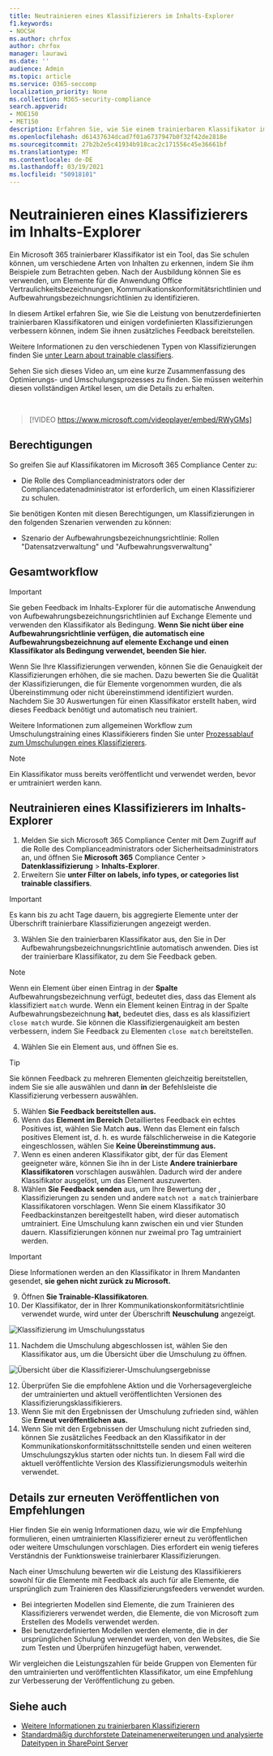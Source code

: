 ```yaml
---
title: Neutrainieren eines Klassifizierers im Inhalts-Explorer
f1.keywords:
- NOCSH
ms.author: chrfox
author: chrfox
manager: laurawi
ms.date: ''
audience: Admin
ms.topic: article
ms.service: O365-seccomp
localization_priority: None
ms.collection: M365-security-compliance
search.appverid:
- MOE150
- MET150
description: Erfahren Sie, wie Sie einem trainierbaren Klassifikator im Inhalts-Explorer Feedback geben.
ms.openlocfilehash: d61437634dcad7f01a6737947b0f32f42de2818e
ms.sourcegitcommit: 27b2b2e5c41934b918cac2c171556c45e36661bf
ms.translationtype: MT
ms.contentlocale: de-DE
ms.lasthandoff: 03/19/2021
ms.locfileid: "50918101"
---
```

# <a name="how-to-retrain-a-classifier-in-content-explorer"></a>Neutrainieren eines Klassifizierers im Inhalts-Explorer

Ein Microsoft 365 trainierbarer Klassifikator ist ein Tool, das Sie schulen können, um verschiedene Arten von Inhalten zu erkennen, indem Sie ihm Beispiele zum Betrachten geben. Nach der Ausbildung können Sie es verwenden, um Elemente für die Anwendung Office Vertraulichkeitsbezeichnungen, Kommunikationskonformitätsrichtlinien und Aufbewahrungsbezeichnungsrichtlinien zu identifizieren.

In diesem Artikel erfahren Sie, wie Sie die Leistung von benutzerdefinierten trainierbaren Klassifikatoren und einigen vordefinierten Klassifizierungen verbessern können, indem Sie ihnen zusätzliches Feedback bereitstellen.

Weitere Informationen zu den verschiedenen Typen von Klassifizierungen finden Sie [unter Learn about trainable classifiers](classifier-learn-about.md).

Sehen Sie sich dieses Video an, um eine kurze Zusammenfassung des Optimierungs- und Umschulungsprozesses zu finden. Sie müssen weiterhin diesen vollständigen Artikel lesen, um die Details zu erhalten.

</br>

> [!VIDEO https://www.microsoft.com/videoplayer/embed/RWyGMs]


## <a name="permissions"></a>Berechtigungen

So greifen Sie auf Klassifikatoren im Microsoft 365 Compliance Center zu:

- Die Rolle des Complianceadministrators oder der Compliancedatenadministrator ist erforderlich, um einen Klassifizierer zu schulen.

Sie benötigen Konten mit diesen Berechtigungen, um Klassifizierungen in den folgenden Szenarien verwenden zu können:

- Szenario der Aufbewahrungsbezeichnungsrichtlinie: Rollen "Datensatzverwaltung" und "Aufbewahrungsverwaltung" 

## <a name="overall-workflow"></a>Gesamtworkflow

> [!IMPORTANT]
> Sie geben Feedback im Inhalts-Explorer für die automatische Anwendung von Aufbewahrungsbezeichnungsrichtlinien auf Exchange Elemente und verwenden den Klassifikator als Bedingung. **Wenn Sie nicht über eine Aufbewahrungsrichtlinie verfügen, die automatisch eine Aufbewahrungsbezeichnung auf elemente Exchange und einen Klassifikator als Bedingung verwendet, beenden Sie hier.**

Wenn Sie Ihre Klassifizierungen verwenden, können Sie die Genauigkeit der Klassifizierungen erhöhen, die sie machen. Dazu bewerten Sie die Qualität der Klassifizierungen, die für Elemente vorgenommen wurden, die als Übereinstimmung oder nicht übereinstimmend identifiziert wurden. Nachdem Sie 30 Auswertungen für einen Klassifikator erstellt haben, wird dieses Feedback benötigt und automatisch neu trainiert.

Weitere Informationen zum allgemeinen Workflow zum Umschulungstraining eines Klassifikierers finden Sie unter [Prozessablauf zum Umschulungen eines Klassifizierers](classifier-learn-about.md#retraining-classifiers).

> [!NOTE]
> Ein Klassifikator muss bereits veröffentlicht und verwendet werden, bevor er umtrainiert werden kann.

## <a name="how-to-retrain-a-classifier-in-content-explorer"></a>Neutrainieren eines Klassifizierers im Inhalts-Explorer

1. Melden Sie sich Microsoft 365 Compliance Center mit Dem Zugriff auf die Rolle des Complianceadministrators oder Sicherheitsadministrators an, und öffnen Sie **Microsoft 365** Compliance Center  >  **Datenklassifizierung**  >  **Inhalts-Explorer**. 
2. Erweitern Sie **unter Filter on labels, info types, or categories list** **trainable classifiers**.

> [!IMPORTANT]
> Es kann bis zu acht Tage dauern, bis aggregierte Elemente unter der Überschrift trainierbare Klassifizierungen angezeigt werden.

3. Wählen Sie den trainierbaren Klassifikator aus, den Sie in Der Aufbewahrungsbezeichnungsrichtlinie automatisch anwenden. Dies ist der trainierbare Klassifikator, zu dem Sie Feedback geben.

> [!NOTE]
> Wenn ein Element über einen Eintrag in der **Spalte** Aufbewahrungsbezeichnung verfügt, bedeutet dies, dass das Element als klassifiziert `match` wurde.  Wenn ein Element keinen Eintrag in der Spalte Aufbewahrungsbezeichnung **hat,** bedeutet dies, dass es als klassifiziert `close match` wurde. Sie können die Klassifiziergenauigkeit am besten verbessern, indem Sie Feedback zu Elementen `close match` bereitstellen. 

4. Wählen Sie ein Element aus, und öffnen Sie es.
 
 > [!TIP]
> Sie können Feedback zu mehreren Elementen gleichzeitig bereitstellen, indem Sie sie alle auswählen und dann **in** der Befehlsleiste die Klassifizierung verbessern auswählen.

5. Wählen **Sie Feedback bereitstellen aus.**
6. Wenn das **Element im Bereich** Detailliertes Feedback ein echtes Positives ist, wählen Sie Match **aus.**  Wenn das Element ein falsch positives Element ist, d. h. es wurde fälschlicherweise in die Kategorie eingeschlossen, wählen Sie **Keine Übereinstimmung aus.**
7. Wenn es einen anderen Klassifikator gibt, der für das Element geeigneter wäre, können Sie ihn in der Liste **Andere trainierbare Klassifikatoren** vorschlagen auswählen. Dadurch wird der andere Klassifikator ausgelöst, um das Element auszuwerten.
8. Wählen **Sie Feedback senden** aus, um Ihre Bewertung der , Klassifizierungen zu senden und andere `match` `not a match` trainierbare Klassifikatoren vorschlagen. Wenn Sie einem Klassifikator 30 Feedbackinstanzen bereitgestellt haben, wird dieser automatisch umtrainiert. Eine Umschulung kann zwischen ein und vier Stunden dauern. Klassifizierungen können nur zweimal pro Tag umtrainiert werden.

> [!IMPORTANT]
> Diese Informationen werden an den Klassifikator in Ihrem Mandanten gesendet, **sie gehen nicht zurück zu Microsoft.**

9. Öffnen **Sie Trainable-Klassifikatoren**.
10. Der Klassifikator, der in Ihrer Kommunikationskonformitätsrichtlinie verwendet wurde, wird unter der Überschrift **Neuschulung** angezeigt.

![Klassifizierung im Umschulungsstatus](../media/classifier-retraining.png)

11. Nachdem die Umschulung abgeschlossen ist, wählen Sie den Klassifikator aus, um die Übersicht über die Umschulung zu öffnen.

![Übersicht über die Klassifizierer-Umschulungsergebnisse](../media/classifier-retraining-overview.png)

12. Überprüfen Sie die empfohlene Aktion und die Vorhersagevergleiche der umtrainierten und aktuell veröffentlichten Versionen des Klassifizierungsklassifikierers.
13. Wenn Sie mit den Ergebnissen der Umschulung zufrieden sind, wählen Sie **Erneut veröffentlichen aus.**
14. Wenn Sie mit den Ergebnissen der Umschulung nicht zufrieden sind, können Sie zusätzliches Feedback an den Klassifikator in der Kommunikationskonformitätsschnittstelle senden und einen weiteren Umschulungszyklus starten oder nichts tun. In diesem Fall wird die aktuell veröffentlichte Version des Klassifizierungsmoduls weiterhin verwendet. 

## <a name="details-on-republishing-recommendations"></a>Details zur erneuten Veröffentlichen von Empfehlungen

Hier finden Sie ein wenig Informationen dazu, wie wir die Empfehlung formulieren, einen umtrainierten Klassifizierer erneut zu veröffentlichen oder weitere Umschulungen vorschlagen. Dies erfordert ein wenig tieferes Verständnis der Funktionsweise trainierbarer Klassifizierungen.

Nach einer Umschulung bewerten wir die Leistung des Klassifikierers sowohl für die Elemente mit Feedback als auch für alle Elemente, die ursprünglich zum Trainieren des Klassifizierungsfeeders verwendet wurden. 

- Bei integrierten Modellen sind Elemente, die zum Trainieren des Klassifizierers verwendet werden, die Elemente, die von Microsoft zum Erstellen des Modells verwendet werden.
- Bei benutzerdefinierten Modellen werden elemente, die in der ursprünglichen Schulung verwendet werden, von den Websites, die Sie zum Testen und Überprüfen hinzugefügt haben, verwendet.

Wir vergleichen die Leistungszahlen für beide Gruppen von Elementen für den umtrainierten und veröffentlichten Klassifikator, um eine Empfehlung zur Verbesserung der Veröffentlichung zu geben. 

## <a name="see-also"></a>Siehe auch

- [Weitere Informationen zu trainierbaren Klassifizierern](classifier-learn-about.md)
- [Standardmäßig durchforstete Dateinamenerweiterungen und analysierte Dateitypen in SharePoint Server](/sharepoint/technical-reference/default-crawled-file-name-extensions-and-parsed-file-types)